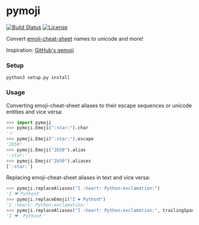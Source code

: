 pymoji
======

[![Build Status](http://img.shields.io/travis/KoffeinFlummi/pymoji.svg?style=flat)](https://travis-ci.org/KoffeinFlummi/pymoji) [![License](http://img.shields.io/badge/license-MIT-red.svg?style=flat)](https://github.com/KoffeinFlummi/pymoji/blob/master/LICENSE)

Convert [emoji-cheat-sheet](http://www.emoji-cheat-sheet.com/) names to unicode and more!

Inspiration: [GitHub's gemoji](https://github.com/github/gemoji)


### Setup

```
python3 setup.py install
```


### Usage

Converting emoji-cheat-sheet aliases to their escape sequences or unicode entities and vice versa:

```python
>>> import pymoji
>>> pymoji.Emoji(":star:").char
'⭐'
>>> pymoji.Emoji(":star:").escape
'2b50'
>>> pymoji.Emoji("2b50").alias
':star:'
>>> pymoji.Emoji("2b50").aliases
[':star:']
```

Replacing emoji-cheat-sheet aliases in text and vice versa:

```python
>>> pymoji.replaceAliases("I :heart: Python:exclamation:")
'I ❤ Python❗'
>>> pymoji.replaceEmoji("I ❤ Python❗")
'I :heart: Python:exclamation:'
>>> pymoji.replaceAliases("I :heart: Python:exclamation:", trailingSpaces=1)
'I ❤  Python❗ '
```
